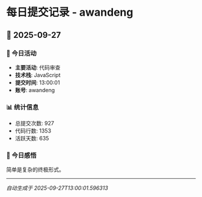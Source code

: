 # 每日提交记录 - awandeng

## 📅 2025-09-27

### 🎯 今日活动
- **主要活动**: 代码审查
- **技术栈**: JavaScript
- **提交时间**: 13:00:01
- **账号**: awandeng

### 📊 统计信息
- 总提交次数: 927
- 代码行数: 1353
- 活跃天数: 635

### 💭 今日感悟
简单是复杂的终极形式。

---
*自动生成于 2025-09-27T13:00:01.596313*
